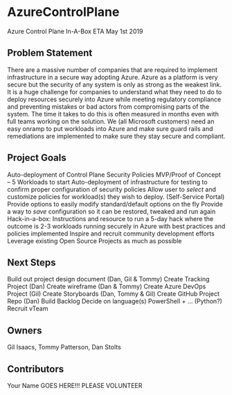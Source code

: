 # AzureControlPlane
Azure Control Plane In-A-Box   ETA May 1st 2019

## Problem Statement
There are a massive number of companies that are required to implement infrastructure in a secure way adopting Azure.  Azure as a platform is very secure but the security of any system is only as strong as the weakest link.  It is a huge challenge for companies to understand what they need to do to deploy resources securely into Azure while meeting regulatory compliance and preventing mistakes or bad actors from compromising parts of the system.  The time it takes to do this is often measured in months even with full teams working on the solution.  We (all Microsoft customers) need an easy onramp to put workloads into Azure and make sure guard rails and remediations are implemented to make sure they stay secure and compliant. 

## Project Goals
Auto-deployment of Control Plane Security Policies MVP/Proof of Concept – 5 Workloads to start
Auto-deployment of infrastructure for testing to confirm proper configuration of security policies
Allow user to *select* and customize policies for workload(s) they wish to deploy. (Self-Service Portal)
Provide options to easily modify standard/default options on the fly
Provide a way to *save* configuration so it can be restored, tweaked and run again
Hack-in-a-box: Instructions and resource to run a 5-day hack where the outcome is 2-3 workloads running securely in Azure with best practices and policies implemented
Inspire and recruit community development efforts
Leverage existing Open Source Projects as much as possible

## Next Steps
Build out project design document (Dan, Gil & Tommy)
Create Tracking Project (Dan)
Create wireframe (Dan & Tommy)
Create Azure DevOps Project (Gil)
Create Storyboards (Dan, Tommy & Gil)
Create GitHub Project Repo (Dan)
Build Backlog
Decide on language(s)  PowerShell + … (Python?)
Recruit vTeam

## Owners 
Gil Isaacs, Tommy Patterson, Dan Stolts

## Contributors  
Your Name GOES HERE!!! PLEASE VOLUNTEER  
